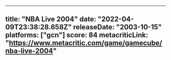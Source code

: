 
---
title: "NBA Live 2004"
date: "2022-04-09T23:38:28.658Z"
releaseDate: "2003-10-15"
platforms: ["gcn"]
score: 84
metacriticLink: "https://www.metacritic.com/game/gamecube/nba-live-2004"
---
